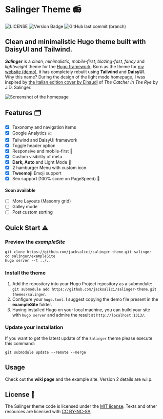 # Salinger Theme 📻

![LICENSE](https://img.shields.io/badge/license-MIT-blue.svg)
![Version Badge](https://img.shields.io/badge/version-2.0.0-yellow)
![GitHub last commit (branch)](https://img.shields.io/github/last-commit/jacksalici/salinger-theme/main)



## Clean and minimalistic Hugo theme built with DaisyUI and Tailwind.

___Salinger___ is a _clean, minimalistic, mobile-first, blazing-fast, fancy_ and _lightweight_ theme for the [Hugo framework](https://gohugo.io).
Born as the theme for [my website (demo)](http://jacksalici.com), it has completely rebuilt using __Tailwind__ and __DaisyUI__.  
Why this name? During the design of the light mode homepage, I was inspired by [the Italian edition cover by Einaudi](https://duckduckgo.com/?q=il+giovane+holden+by+j.d.+salinger+einaudi+1961&t=h_&ia=images&iax=images&iaf=color%3AWhite) of _The Catcher in The Rye_ by J.D. Salinger.

![Screenshot of the homepage](https://github.com/jacksalici/salinger-theme/blob/main/images/screenshot.jpg)

## Features 🗂️


- [x] Taxonomy and navigation items
- [x] Google Analytics 📈
- [x] Tailwind and DaisyUI framework
- [x] Toggle header option
- [x] Responsive and mobile-first 📲
- [x] Custom visibility of meta
- [x] __Dark, Auto__ and Light Mode 🌚
- [x] 2 hamburger Menu with custom icon
- [x] __Tweemoji__ Emoji support
- [x] Seo support (100% score on PageSpeed) 🚀

#### Soon available 

- [ ] More Layouts (Masonry grid)
- [ ] Galley mode
- [ ] Post custom sorting

## Quick Start ⚠️

### Preview the _exampleSite_  

```shell
git clone https://github.com/jacksalici/salinger-theme.git salinger
cd salinger/exampleSite
hugo server --t ../..
```

### Install the theme

1. Add the repository into your Hugo Project repository as a submodule: `git submodule add https://github.com/jacksalici/salinger-theme.git themes/salinger`.
2. Configure your `hugo.toml`. I suggest copying the demo file present in the __exampleSite__ folder.
3. Having installed Hugo on your local machine, you can build your site with `hugo server` and admire the result at `http://localhost:1313/`.

### Update your installation

If you want to get the latest update of the `Salinger` theme please execute this command:

```shell
git submodule update --remote --merge
```

## Usage

Check out the __wiki page__ and the example site. Version 2 details are w.i.p.

## License 📜

The Salinger theme code is licensed under the [MIT license](https://github.com/jacksalici/salinger-theme/blob/master/LICENSE).
Texts and other resources are licensed with [CC BY-NC-SA](https://creativecommons.org/licenses/by-nc-sa/4.0/)
